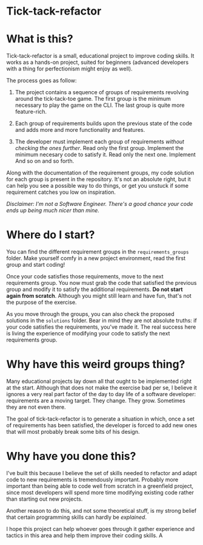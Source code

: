 # Tick-tack-refactor

# What is this?

Tick-tack-refactor is a small, educational project to improve coding skills. It
works as a hands-on project, suited for beginners (advanced developers with a 
thing for perfectionism might enjoy as well).

The process goes as follow:

1. The project contains a sequence of groups of requirements revolving around 
the tick-tack-toe game. The first group is the minimum necessary to play the 
   game on the CLI. The last group is quite more feature-rich.
   
2. Each group of requirements builds upon the previous state of the code and
adds more and more functionality and features.
   
3. The developer must implement each group of requirements _without checking
   the ones further_. Read only the first group. Implement the minimum necesary
   code to satisfy it. Read only the next one. Implement And so on and so forth.
   
Along with the documentation of the requirement groups, my code solution for each
group is present in the repository. It's not an absolute right, but it can help
you see a possible way to do things, or get you unstuck if some requirement 
catches you low on inspiration. 

_Disclaimer: I'm not a Software Engineer. 
There's a good chance your code ends up being much nicer than mine._

# Where do I start?

You can find the different requirement groups in the `requirements_groups` 
folder. Make yourself comfy in a new project environment, read the first group
and start coding!

Once your code satisfies those requirements, move to the next requirements 
group. You now must grab the code that satisfied the previous group and modify
it to satisfy the additional requirements. **Do not start again from scratch**.
Although you might still learn and have fun, that's not the purpose of the exercise.

As you move through the groups, you can also check the proposed solutions in the `solutions`
folder. Bear in mind they are not absolute truths: if your code satisfies the 
requirements, you've made it. The real success here is living the experience of
modifying your code to satisfy the next requirements group.

# Why have this weird groups thing?

Many educational projects lay down all that ought to be implemented right at 
the start. Although that does not make the exercise bad per se, I believe it
ignores a very real part factor of the day to day life of a software developer:
requirements are a moving target. They change. They grow. Sometimes they are 
not even there.

The goal of tick-tack-refactor is to generate a situation in which, once a set
of requirements has been satisfied, the developer is forced to add new ones 
that will most probably break some bits of his design. 


# Why have you done this?

I've built this because I believe the set of skills needed to refactor and 
adapt code to new requirements is tremendously important. Probably more 
important than being able to code well from scratch in a greenfield project,
since most developers will spend more time modifying existing code rather than
starting out new projects.

Another reason to do this, and not some theoretical stuff, is my strong belief
that certain programming skills can hardly be _explained_. 

I hope this project can help whoever goes through it gather experience and 
tactics in this area and help them improve their coding skills. A 